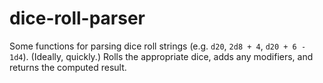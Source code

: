 # dice-roll-parser

Some functions for parsing dice roll strings (e.g. `d20`, `2d8 + 4`, `d20 + 6 - 1d4`). (Ideally, quickly.) Rolls the appropriate dice, adds any modifiers, and returns the computed result.